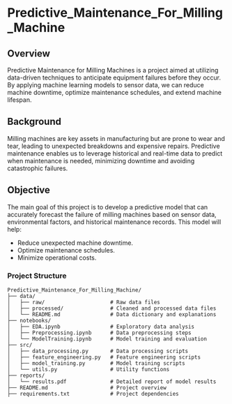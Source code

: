 # Predictive_Maintenance_For_Milling_Machine

## Overview
Predictive Maintenance for Milling Machines is a project aimed at utilizing data-driven techniques to anticipate equipment failures before they occur. By applying machine learning models to sensor data, we can reduce machine downtime, optimize maintenance schedules, and extend machine lifespan.

## Background
Milling machines are key assets in manufacturing but are prone to wear and tear, leading to unexpected breakdowns and expensive repairs. Predictive maintenance enables us to leverage historical and real-time data to predict when maintenance is needed, minimizing downtime and avoiding catastrophic failures.

## Objective
The main goal of this project is to develop a predictive model that can accurately forecast the failure of milling machines based on sensor data, environmental factors, and historical maintenance records. 
This model will help:
* Reduce unexpected machine downtime.
* Optimize maintenance schedules.
* Minimize operational costs.

### Project Structure
```
Predictive_Maintenance_For_Milling_Machine/
├── data/
│   ├── raw/                     # Raw data files
│   ├── processed/               # Cleaned and processed data files
│   └── README.md                # Data dictionary and explanations
├── notebooks/
│   ├── EDA.ipynb                # Exploratory data analysis
│   ├── Preprocessing.ipynb      # Data preprocessing steps
│   └── ModelTraining.ipynb      # Model training and evaluation
├── src/
│   ├── data_processing.py       # Data processing scripts
│   ├── feature_engineering.py   # Feature engineering scripts
│   ├── model_training.py        # Model training scripts
│   └── utils.py                 # Utility functions
├── reports/
│   └── results.pdf              # Detailed report of model results
├── README.md                    # Project overview
├── requirements.txt             # Project dependencies
```
